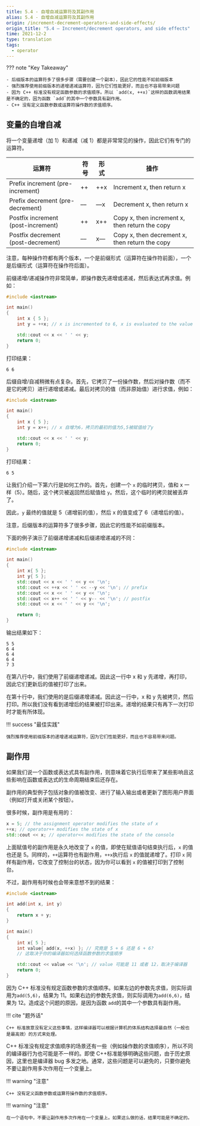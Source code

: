 ```yaml
---
title: 5.4 - 自增自减运算符及其副作用
alias: 5.4 - 自增自减运算符及其副作用
origin: /increment-decrement-operators-and-side-effects/
origin_title: "5.4 — Increment/decrement operators, and side effects"
time: 2021-12-2
type: translation
tags:
  - operator
---
```


??? note "Key Takeaway"

    - 后缀版本的运算符多了很多步骤（需要创建一个副本），因此它的性能不如前缀版本
    - 强烈推荐使用前缀版本的递增递减运算符，因为它们性能更好，而且也不容易带来问题
    - 因为 C++ 标准没有规定函数参数的求值顺序。所以 `add(x, ++x)`这样的函数调用结果是不确定的，因为函数 `add`的其中一个参数具有副作用。
    - C++ 没有定义函数参数或运算符操作数的求值顺序。

## 变量的自增自减

将一个变量递增（加 1）和递减（减 1）都是非常常见的操作，因此它们有专门的运算符。

| 运算符                             | 符号 | 形式 | 操作                                           |
| ---------------------------------- | ---- | ---- | ---------------------------------------------- |
| Prefix increment (pre-increment)   | ++   | ++x  | Increment x, then return x                     |
| Prefix decrement (pre-decrement)   | ––   | ––x  | Decrement x, then return x                     |
| Postfix increment (post-increment) | ++   | x++  | Copy x, then increment x, then return the copy |
| Postfix decrement (post-decrement) | ––   | x––  | Copy x, then decrement x, then return the copy |

注意，每种操作符都有两个版本，一个是前缀形式（运算符在操作符前面），一个是后缀形式（运算符在操作符后面）。

前缀递增/递减操作符非常简单，即操作数先递增或递减，然后表达式再求值。例如：

```cpp
#include <iostream>

int main()
{
    int x { 5 };
    int y = ++x; // x is incremented to 6, x is evaluated to the value 6, and 6 is assigned to y

    std::cout << x << ' ' << y;
    return 0;
}
```

打印结果：

```
6 6
```

后缀自增/自减稍微有点复杂。首先，它拷贝了一份操作数，然后对操作数（而不是它的拷贝）进行递增或递减。最后对拷贝的值（而非原始值）进行求值，例如：

```cpp hl_lines="6"
#include <iostream>

int main()
{
    int x { 5 };
    int y = x++; // x 自增为6，拷贝的最初的值为5,5被赋值给了y

    std::cout << x << ' ' << y;
    return 0;
}
```

打印结果：

```
6 5
```

让我们介绍一下第六行是如何工作的。首先，创建一个 `x` 的临时拷贝，值和 x 一样（5）。随后，这个拷贝被返回然后赋值给 `y`。然后，这个临时的拷贝就被丢弃了。

因此，`y` 最终的值就是 5（递增前的值），然后 x 的值变成了 6（递增后的值）。

注意，后缀版本的运算符多了很多步骤，因此它的性能不如前缀版本。

下面的例子演示了前缀递增递减和后缀递增递减的不同：

```cpp hl_lines="8 10"
#include <iostream>

int main()
{
    int x{ 5 };
    int y{ 5 };
    std::cout << x << ' ' << y << '\n';
    std::cout << ++x << ' ' << --y << '\n'; // prefix
    std::cout << x << ' ' << y << '\n';
    std::cout << x++ << ' ' << y-- << '\n'; // postfix
    std::cout << x << ' ' << y << '\n';

    return 0;
}
```

输出结果如下：

```
5 5
6 4
6 4
6 4
7 3
```

在第八行中，我们使用了前缀递增递减。因此这一行中 x 和 y 先递增，再打印，因此它们更新后的值被打印了出来。

在第十行中，我们使用的是后缀递增递减。因此这一行中，x 和 y 先被拷贝，然后打印。所以我们没有看到递增后的结果被打印出来。递增的结果只有再下一次打印时才能有所体现。

!!! success "最佳实践"

    强烈推荐使用前缀版本的递增递减运算符，因为它们性能更好，而且也不容易带来问题。

## 副作用

如果我们说一个函数或表达式具有副作用，则意味着它执行后带来了某些影响且这些影响在函数或表达式的生命周期结束后还存在。

副作用的典型例子包括对象的值被改变、进行了输入输出或者更新了图形用户界面（例如打开或关闭某个按钮）。

很多时候，副作用是有用的：

```cpp
x = 5; // the assignment operator modifies the state of x
++x; // operator++ modifies the state of x
std::cout << x; // operator<< modifies the state of the console
```

上面赋值号的副作用是永久地改变了 `x` 的值，即使在赋值语句结束执行后，`x` 的值也还是 5。同样的，`++`运算符也有副作用，`++x`执行后 `x` 的值就递增了。打印 `x` 同样有副作用，它改变了控制台的状态，因为你可以看到 `x` 的值被打印到了控制台。

不过，副作用有时候也会带来意想不到的结果：

```cpp
#include <iostream>

int add(int x, int y)
{
    return x + y;
}

int main()
{
    int x{ 5 };
    int value{ add(x, ++x) }; // 究竟是 5 + 6 还是 6 + 6?
    // 这取决于你的编译器如何选择函数参数的求值顺序

    std::cout << value << '\n'; // value 可能是 11 或者 12，取决于编译器
    return 0;
}
```

因为 C++ 标准没有规定函数参数的求值顺序。如果左边的参数先求值，则实际调用为`add(5,6)`，结果为 11。如果右边的参数先求值，则实际调用为`add(6,6)`，结果为 12。造成这个问题的原因，是因为函数 `add`的其中一个参数具有副作用。

!!! cite "题外话"

    C++ 标准故意没有定义这些事情，这样编译器可以根据计算机的体系结构选择最自然（一般也是最高效）的方式来处理。

C++ 标准没有规定求值顺序的场景还有一些（例如操作数的求值顺序），所以不同的编译器行为也可能是不一样的。即使 C++标准能够明确这些问题，由于历史原因，这里也是编译器 bug 多发之地。通常，这些问题是可以避免的，只要你避免不要让副作用多次作用在一个变量上。

!!! warning "注意"

    C++ 没有定义函数参数或运算符操作数的求值顺序。

!!! warning "注意"

    在一个语句中，不要让副作用多次作用在一个变量上。如果这么做的话，结果可能是不确定的。
